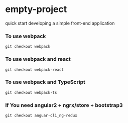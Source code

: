 # empty-project
quick start developing a simple front-end application



### To use webpack
```
git checkout webpack
```

### To use webpack and react
```
git checkout webpack-react
```


### To use webpack and TypeScript
```
git checkout webpack-ts
```


### If You need angular2 + ngrx/store + bootstrap3
```
git checkout anguar-cli_ng-redux
```

